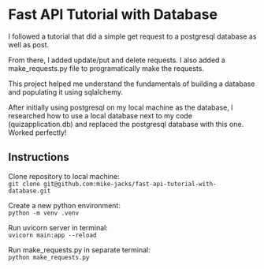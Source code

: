 # Fast API Tutorial with Database

I followed a tutorial that did a simple get request to a postgresql database as well as post.

From there, I added update/put and delete requests. I also added a make_requests.py file to programatically make the requests.

This project helped me understand the fundamentals of building a database and populating it using sqlalchemy.

After initially using postgresql on my local machine as the database, I researched how to use a local database next to my code (quizapplication.db) and replaced the postgresql database with this one. Worked perfectly!

## Instructions

Clone repository to local machine:  
`git clone git@github.com:mike-jacks/fast-api-tutorial-with-database.git`

Create a new python environment:  
`python -m venv .venv`

Run uvicorn server in terminal:  
`uvicorn main:app --reload`

Run make_requests.py in separate terminal:  
`python make_requests.py`
